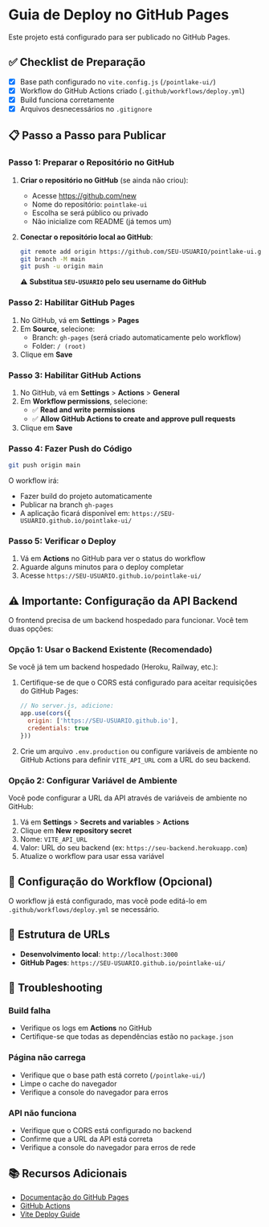 # Guia de Deploy no GitHub Pages

Este projeto está configurado para ser publicado no GitHub Pages.

## ✅ Checklist de Preparação

- [x] Base path configurado no `vite.config.js` (`/pointlake-ui/`)
- [x] Workflow do GitHub Actions criado (`.github/workflows/deploy.yml`)
- [x] Build funciona corretamente
- [x] Arquivos desnecessários no `.gitignore`

## 📋 Passo a Passo para Publicar

### Passo 1: Preparar o Repositório no GitHub

1. **Criar o repositório no GitHub** (se ainda não criou):
   - Acesse https://github.com/new
   - Nome do repositório: `pointlake-ui`
   - Escolha se será público ou privado
   - Não inicialize com README (já temos um)

2. **Conectar o repositório local ao GitHub**:
   ```bash
   git remote add origin https://github.com/SEU-USUARIO/pointlake-ui.git
   git branch -M main
   git push -u origin main
   ```
   
   ⚠️ **Substitua `SEU-USUARIO` pelo seu username do GitHub**

### Passo 2: Habilitar GitHub Pages

1. No GitHub, vá em **Settings** > **Pages**
2. Em **Source**, selecione:
   - Branch: `gh-pages` (será criado automaticamente pelo workflow)
   - Folder: `/ (root)`
3. Clique em **Save**

### Passo 3: Habilitar GitHub Actions

1. No GitHub, vá em **Settings** > **Actions** > **General**
2. Em **Workflow permissions**, selecione:
   - ✅ **Read and write permissions**
   - ✅ **Allow GitHub Actions to create and approve pull requests**
3. Clique em **Save**

### Passo 4: Fazer Push do Código

```bash
git push origin main
```

O workflow irá:
- Fazer build do projeto automaticamente
- Publicar na branch `gh-pages`
- A aplicação ficará disponível em: `https://SEU-USUARIO.github.io/pointlake-ui/`

### Passo 5: Verificar o Deploy

1. Vá em **Actions** no GitHub para ver o status do workflow
2. Aguarde alguns minutos para o deploy completar
3. Acesse `https://SEU-USUARIO.github.io/pointlake-ui/`

## ⚠️ Importante: Configuração da API Backend

O frontend precisa de um backend hospedado para funcionar. Você tem duas opções:

### Opção 1: Usar o Backend Existente (Recomendado)

Se você já tem um backend hospedado (Heroku, Railway, etc.):

1. Certifique-se de que o CORS está configurado para aceitar requisições do GitHub Pages:
   ```javascript
   // No server.js, adicione:
   app.use(cors({
     origin: ['https://SEU-USUARIO.github.io'],
     credentials: true
   }))
   ```

2. Crie um arquivo `.env.production` ou configure variáveis de ambiente no GitHub Actions para definir `VITE_API_URL` com a URL do seu backend.

### Opção 2: Configurar Variável de Ambiente

Você pode configurar a URL da API através de variáveis de ambiente no GitHub:

1. Vá em **Settings** > **Secrets and variables** > **Actions**
2. Clique em **New repository secret**
3. Nome: `VITE_API_URL`
4. Valor: URL do seu backend (ex: `https://seu-backend.herokuapp.com`)
5. Atualize o workflow para usar essa variável

## 🔧 Configuração do Workflow (Opcional)

O workflow já está configurado, mas você pode editá-lo em `.github/workflows/deploy.yml` se necessário.

## 📝 Estrutura de URLs

- **Desenvolvimento local**: `http://localhost:3000`
- **GitHub Pages**: `https://SEU-USUARIO.github.io/pointlake-ui/`

## 🐛 Troubleshooting

### Build falha
- Verifique os logs em **Actions** no GitHub
- Certifique-se que todas as dependências estão no `package.json`

### Página não carrega
- Verifique que o base path está correto (`/pointlake-ui/`)
- Limpe o cache do navegador
- Verifique a console do navegador para erros

### API não funciona
- Verifique que o CORS está configurado no backend
- Confirme que a URL da API está correta
- Verifique a console do navegador para erros de rede

## 📚 Recursos Adicionais

- [Documentação do GitHub Pages](https://docs.github.com/en/pages)
- [GitHub Actions](https://docs.github.com/en/actions)
- [Vite Deploy Guide](https://vitejs.dev/guide/static-deploy.html#github-pages)

